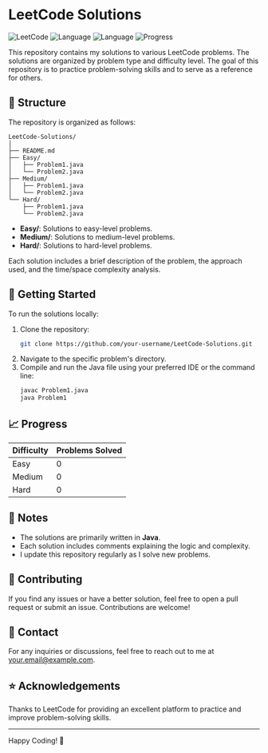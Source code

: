 
# LeetCode Solutions

![LeetCode](https://img.shields.io/badge/LeetCode-Solutions-orange) ![Language](https://img.shields.io/badge/Language-Java-blue) 
![Language](https://img.shields.io/badge/Language-Python-green)
![Progress](https://img.shields.io/badge/Progress-1%25-brightgreen)

This repository contains my solutions to various LeetCode problems. The solutions are organized by problem type and difficulty level. The goal of this repository is to practice problem-solving skills and to serve as a reference for others.

## 📂 Structure

The repository is organized as follows:

```
LeetCode-Solutions/
│
├── README.md
├── Easy/
│   ├── Problem1.java
│   └── Problem2.java
├── Medium/
│   ├── Problem1.java
│   └── Problem2.java
└── Hard/
    ├── Problem1.java
    └── Problem2.java
```

- **Easy/**: Solutions to easy-level problems.
- **Medium/**: Solutions to medium-level problems.
- **Hard/**: Solutions to hard-level problems.

Each solution includes a brief description of the problem, the approach used, and the time/space complexity analysis.

## 🚀 Getting Started

To run the solutions locally:

1. Clone the repository:
   ```bash
   git clone https://github.com/your-username/LeetCode-Solutions.git
   ```
2. Navigate to the specific problem's directory.
3. Compile and run the Java file using your preferred IDE or the command line:
   ```bash
   javac Problem1.java
   java Problem1
   ```

## 📈 Progress

| Difficulty | Problems Solved |
|------------|----------------|
| Easy       | 0              |
| Medium     | 0              |
| Hard       | 0              |

## 📝 Notes

- The solutions are primarily written in **Java**.
- Each solution includes comments explaining the logic and complexity.
- I update this repository regularly as I solve new problems.

## 🤝 Contributing

If you find any issues or have a better solution, feel free to open a pull request or submit an issue. Contributions are welcome!

## 📧 Contact

For any inquiries or discussions, feel free to reach out to me at [your.email@example.com](mailto:your.email@example.com).

## ⭐ Acknowledgements

Thanks to LeetCode for providing an excellent platform to practice and improve problem-solving skills.

---

Happy Coding! 🎉
